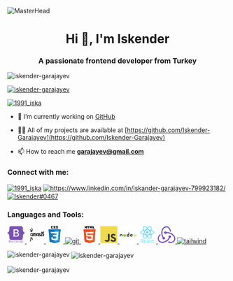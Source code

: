 ![MasterHead](https://cdn.techjuice.pk/wp-content/uploads/2019/01/react.jpeg)
<h1 align="center">Hi 👋, I'm Iskender</h1>
<h3 align="center">A passionate frontend developer from Turkey</h3>

<p align="left"> <img src="https://komarev.com/ghpvc/?username=iskender-garajayev&label=Profile%20views&color=0e75b6&style=flat" alt="iskender-garajayev" /> </p>

<p align="left"> <a href="https://github.com/ryo-ma/github-profile-trophy"><img src="https://github-profile-trophy.vercel.app/?username=iskender-garajayev" alt="iskender-garajayev" /></a> </p>

<p align="left"> <a href="https://twitter.com/1991_iska" target="blank"><img src="https://img.shields.io/twitter/follow/1991_iska?logo=twitter&style=for-the-badge" alt="1991_iska" /></a> </p>

- 🔭 I’m currently working on [GitHub](https://github.com/Iskender-Garajayev)

- 👨‍💻 All of my projects are available at [https://github.com/Iskender-Garajayev](https://github.com/Iskender-Garajayev)

- 📫 How to reach me **garajayev@gmail.com**


<h3 align="left">Connect with me:</h3>
<p align="left">
<a href="https://twitter.com/1991_iska" target="blank"><img align="center" src="https://raw.githubusercontent.com/rahuldkjain/github-profile-readme-generator/master/src/images/icons/Social/twitter.svg" alt="1991_iska" height="30" width="40" /></a>
<a href="https://linkedin.com/in/https://www.linkedin.com/in/iskander-garajayev-799923182/" target="blank"><img align="center" src="https://raw.githubusercontent.com/rahuldkjain/github-profile-readme-generator/master/src/images/icons/Social/linked-in-alt.svg" alt="https://www.linkedin.com/in/iskander-garajayev-799923182/" height="30" width="40" /></a>
<a href="https://discord.gg/Iskender#0467" target="blank"><img align="center" src="https://raw.githubusercontent.com/rahuldkjain/github-profile-readme-generator/master/src/images/icons/Social/discord.svg" alt="Iskender#0467" height="30" width="40" /></a>
</p>

<h3 align="left">Languages and Tools:</h3>
<p align="left"> <a href="https://getbootstrap.com" target="_blank" rel="noreferrer"> <img src="https://raw.githubusercontent.com/devicons/devicon/master/icons/bootstrap/bootstrap-plain-wordmark.svg" alt="bootstrap" width="40" height="40"/> </a> <a href="https://canvasjs.com" target="_blank" rel="noreferrer"> <img src="https://raw.githubusercontent.com/Hardik0307/Hardik0307/master/assets/canvasjs-charts.svg" alt="canvasjs" width="40" height="40"/> </a> <a href="https://www.w3schools.com/css/" target="_blank" rel="noreferrer"> <img src="https://raw.githubusercontent.com/devicons/devicon/master/icons/css3/css3-original-wordmark.svg" alt="css3" width="40" height="40"/> </a> <a href="https://git-scm.com/" target="_blank" rel="noreferrer"> <img src="https://www.vectorlogo.zone/logos/git-scm/git-scm-icon.svg" alt="git" width="40" height="40"/> </a> <a href="https://www.w3.org/html/" target="_blank" rel="noreferrer"> <img src="https://raw.githubusercontent.com/devicons/devicon/master/icons/html5/html5-original-wordmark.svg" alt="html5" width="40" height="40"/> </a> <a href="https://developer.mozilla.org/en-US/docs/Web/JavaScript" target="_blank" rel="noreferrer"> <img src="https://raw.githubusercontent.com/devicons/devicon/master/icons/javascript/javascript-original.svg" alt="javascript" width="40" height="40"/> </a> <a href="https://nodejs.org" target="_blank" rel="noreferrer"> <img src="https://raw.githubusercontent.com/devicons/devicon/master/icons/nodejs/nodejs-original-wordmark.svg" alt="nodejs" width="40" height="40"/> </a> <a href="https://reactjs.org/" target="_blank" rel="noreferrer"> <img src="https://raw.githubusercontent.com/devicons/devicon/master/icons/react/react-original-wordmark.svg" alt="react" width="40" height="40"/> </a> <a href="https://redux.js.org" target="_blank" rel="noreferrer"> <img src="https://raw.githubusercontent.com/devicons/devicon/master/icons/redux/redux-original.svg" alt="redux" width="40" height="40"/> </a> <a href="https://tailwindcss.com/" target="_blank" rel="noreferrer"> <img src="https://www.vectorlogo.zone/logos/tailwindcss/tailwindcss-icon.svg" alt="tailwind" width="40" height="40"/> </a> </p>

<p><img align="left" src="https://github-readme-stats.vercel.app/api/top-langs?username=iskender-garajayev&show_icons=true&locale=en&layout=compact" alt="iskender-garajayev" /></p>

<p>&nbsp;<img align="center" src="https://github-readme-stats.vercel.app/api?username=iskender-garajayev&show_icons=true&locale=en" alt="iskender-garajayev" /></p>

<p><img align="center" src="https://github-readme-streak-stats.herokuapp.com/?user=iskender-garajayev&" alt="iskender-garajayev" /></p>
